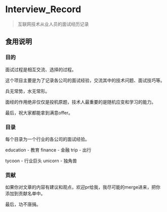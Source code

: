# Interview_Record
> 互联网技术从业人员的面试经历记录



## 食用说明



### 目的

面试过程是相互交流、选择的过程。

这个项目主要是为了记录各公司的面试经验，交流其中的技术问题、面试技巧等。

兵无常势，水无常形。

面经的作用绝非仅仅是投机原题，技术人最重要的是随机应变和学习的能力。

最后，祝大家都能拿到满意offer。


### 目录

每个目录为一个行业的各公司的面试经验。

education - 教育
finance - 金融
trip - 出行

tycoon - 行业巨头
unicorn - 独角兽



### 贡献

如果你对文章的内容有建议和观点，欢迎pr给我，我尽可能的merge进来，把你添加到贡献名单中。

最后，功不唐捐。





